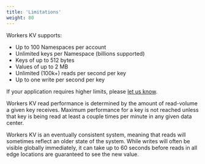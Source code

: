 ```yaml
---
title: 'Limitations'
weight: 80
---
```


Workers KV supports:

- Up to 100 Namespaces per account
- Unlimited keys per Namespace (billions supported)
- Keys of up to 512 bytes
- Values of up to 2 MB
- Unlimited (100k+) reads per second per key
- Up to one write per second per key

If your application requires higher limits, please [let us know](https://support.cloudflare.com).

Workers KV read performance is determined by the amount of read-volume a given key receives. Maximum performance for a key is not reached unless that key is being read at least a couple times per minute in any given data center.

Workers KV is an eventually consistent system, meaning that reads will sometimes reflect an older state of the system. While writes will often be visible globally immediately, it can take up to 60 seconds before reads in all edge locations are guaranteed to see the new value.
